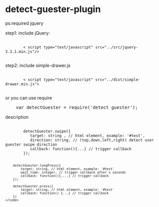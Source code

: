 # detect-guester-plugin

ps:required jquery

<p>step1: include jQuery:</p>
<pre>
    <code>
        < script type="text/javascript" src="../src/jquery-3.3.1.min.js"/>
    </code>
</pre>

<p>step2: include simple-drawer.js</p>
<pre>
    <code>
        < script type="text/javascript" src="../dist/simple-drawer.min.js">
    </code>
</pre>

<p>or you can use require</p>
<pre>
    var detectGuester = require('detect_guester');
</pre>

<p>description</p>
<pre>
    <code>
        detectGuester.swipe({
           target: string , // html element, example: '#test',
           direction: string, // (top,down,left,right) detect user guester swipe direction
           callback: function(){...} // trigger callback
        });

        detectGuester.longPress({
            target: string, // html element, example: '#test'
            wait_time: integer, // trigger callback after x seconds
            callback: function(){....} // trigger callback
        });

        detectGuester.press({
            target: string, // html element, example: '#test'
            callback: function() {...} // trigger callback
        })
    </code>
</pre>